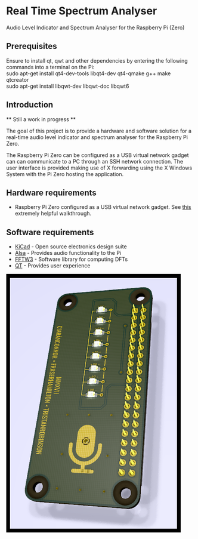 # Real Time Spectrum Analyser

Audio Level Indicator and Spectrum Analyser for the Raspberry Pi (Zero)

## Prerequisites
Ensure to install qt, qwt and other dependencies by entering the following commands into a terminal on the Pi: <br />
sudo apt-get install qt4-dev-tools libqt4-dev qt4-qmake g++ make qtcreator <br />
sudo apt-get install libqwt-dev libqwt-doc libqwt6

## Introduction

** Still a work in progress **

The goal of this project is to provide a hardware and software solution for a real-time audio level indicator and spectrum analyser for the Raspberry Pi Zero.

The Raspberry Pi Zero can be configured as a USB virtual network gadget can can communicate to a PC through an SSH network connection. The user interface is provided making use of X forwarding using the X Windows System with the Pi Zero hosting the application.

## Hardware requirements

* Raspberry Pi Zero configured as a USB virtual network gadget. See [this](http://blog.gbaman.info/?p=699) extremely helpful walkthrough.
 
## Software requirements

* [KiCad](http://kicad-pcb.org/) - Open source electronics design suite
* [Alsa](https://www.alsa-project.org/) - Provides audio functionality to the Pi
* [FFTW3](http://www.fftw.org/) - Software library for computing DFTs
* [QT](https://www.qt.io/) - Provides user experience

![Alt text](/project/source/hardware/kicad/_plot/png/rtep-audio-spectrum-analyser-ray-traced.png?raw=true)


